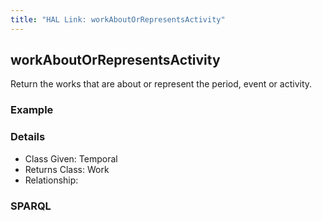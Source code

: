 ```yaml
---
title: "HAL Link: workAboutOrRepresentsActivity"
---
```


## workAboutOrRepresentsActivity

Return the works that are about or represent the period, event or activity.

### Example




### Details

* Class Given: Temporal
* Returns Class: Work
* Relationship: 


### SPARQL
```

```

